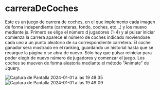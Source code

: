 # carreraDeCoches
Este es un juego de carrera de coches, en el que implemento cada imagen de forma independiente (carreteras, fondo, coches, etc...) y los muevo mediante js.
Primero se elige el número d jugadores (1-4) y al pulsar iniciar comienza la carrera aparece el número de coches indicado moviendose cada uno a un punto aleatorio de su correspondiente carretera. El coche ganador sera mostrado en el ranking, guardando un historial hasta que se recargue la página o se abra de nuevo. 
Sólo hay que pulsar reiniciar para poder elegir de nuevo número de jugadores y comenzar el juego. 
Los coches se mueven de forma aleatoria mediante el método "Animate" de Jquery. 

![Captura de Pantalla 2024-01-01 a las 19 48 35](https://github.com/VanessaDLMM/carreraDeCoches/assets/139981652/7035fc6b-04eb-4cb4-82d5-6053db6c9dd8)
![Captura de Pantalla 2024-01-01 a las 19 49 09](https://github.com/VanessaDLMM/carreraDeCoches/assets/139981652/05bb7e7c-a6fc-4dcf-9201-b60ebc46ae3a)
